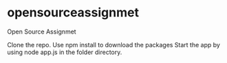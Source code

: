 # opensourceassignmet
Open Source Assignmet

Clone the repo.
Use npm install to download the packages
Start the app by using node app.js in the folder directory.
